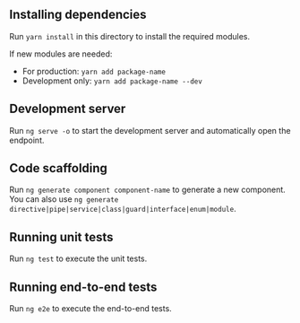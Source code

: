 ## Installing dependencies

Run `yarn install` in this directory to install the required modules.

If new modules are needed:
- For production: `yarn add package-name`
- Development only: `yarn add package-name --dev`

## Development server

Run `ng serve -o` to start the development server and automatically open the endpoint.

## Code scaffolding

Run `ng generate component component-name` to generate a new component. You can also use `ng generate directive|pipe|service|class|guard|interface|enum|module`.

## Running unit tests

Run `ng test` to execute the unit tests.

## Running end-to-end tests

Run `ng e2e` to execute the end-to-end tests.

